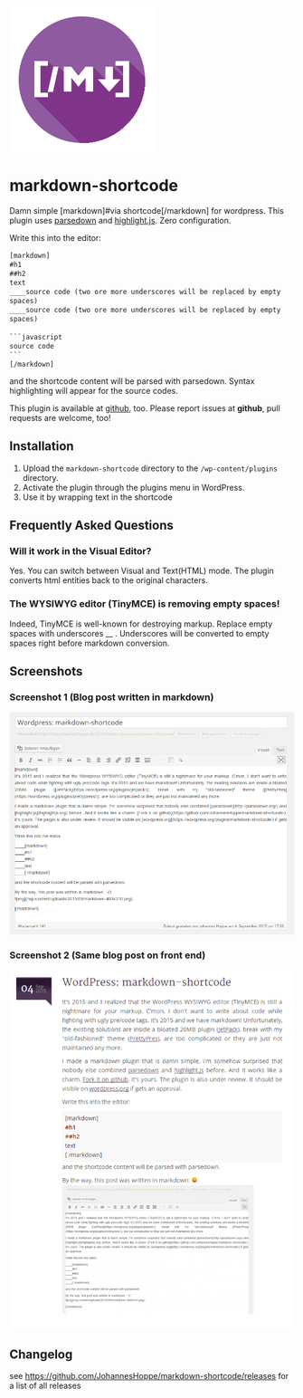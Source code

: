 ![banner](icon-256x256.png)

# markdown-shortcode

Damn simple [markdown]#via shortcode[/markdown] for wordpress.
This plugin uses [parsedown](http://parsedown.org/) and [highlight.js](http://highlightjs.org). Zero configuration.

Write this into the editor:

    [markdown]  
    #h1  
    ##h2  
    text  
    ____source code (two ore more underscores will be replaced by empty spaces)  
    ____source code (two ore more underscores will be replaced by empty spaces)  
    
    ```javascript
    source code
    ```
    [/markdown]

and the shortcode content will be parsed with parsedown. Syntax highlighting will appear for the source codes. 

This plugin is available at [github](https://github.com/JohannesHoppe/markdown-shortcode), too.
Please report issues at __github__, pull requests are welcome, too! 

## Installation
1. Upload the `markdown-shortcode` directory to the `/wp-content/plugins` directory.
2. Activate the plugin through the plugins menu in WordPress.
3. Use it by wrapping text in the shortcode

## Frequently Asked Questions
### Will it work in the Visual Editor?

Yes. You can switch between Visual and Text(HTML) mode. The plugin converts html entities back to the original characters.

### The WYSIWYG editor (TinyMCE) is removing empty spaces!

Indeed, TinyMCE is well-known for destroying markup. Replace empty spaces with underscores __ .
Underscores will be converted to empty spaces right before markdown conversion.


## Screenshots ##

### Screenshot 1 (Blog post written in markdown)
![screenshot 1](screenshot-1.png)


### Screenshot 2 (Same blog post on front end)
![screenshot 2](screenshot-2.png)
 
 
## Changelog

see https://github.com/JohannesHoppe/markdown-shortcode/releases for a list of all releases

